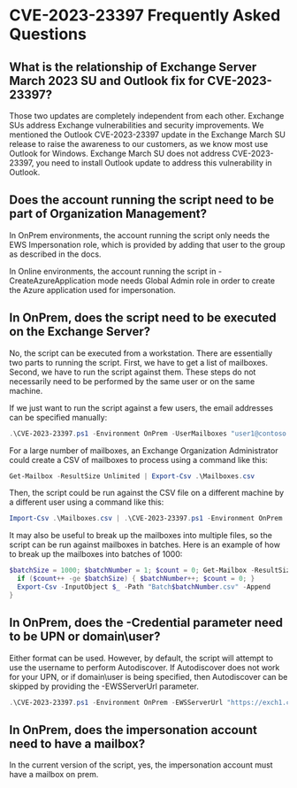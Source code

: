 # CVE-2023-23397 Frequently Asked Questions

## What is the relationship of Exchange Server March 2023 SU and Outlook fix for CVE-2023-23397?

Those two updates are completely independent from each other. Exchange SUs address Exchange vulnerabilities and security improvements. We mentioned the Outlook CVE-2023-23397 update in the Exchange March SU release to raise the awareness to our customers, as we know most use Outlook for Windows. Exchange March SU does not address CVE-2023-23397, you need to install Outlook update to address this vulnerability in Outlook.

## Does the account running the script need to be part of Organization Management?

In OnPrem environments, the account running the script only needs the EWS Impersonation role, which is provided by adding that user to the group as described in the docs.

In Online environments, the account running the script in -CreateAzureApplication mode needs Global Admin role in order to create the Azure application used for impersonation.

## In OnPrem, does the script need to be executed on the Exchange Server?

No, the script can be executed from a workstation. There are essentially two parts to running the script. First, we have to get a list of mailboxes. Second, we have to run the script
against them. These steps do not necessarily need to be performed by the same user or on the same machine.

If we just want to run the script against a few users, the email addresses can be specified manually:

```powershell
.\CVE-2023-23397.ps1 -Environment OnPrem -UserMailboxes "user1@contoso.com", "user2@contoso.com"
```

For a large number of mailboxes, an Exchange Organization Administrator could create a CSV of mailboxes to process using a command like this:

```powershell
Get-Mailbox -ResultSize Unlimited | Export-Csv .\Mailboxes.csv
```

Then, the script could be run against the CSV file on a different machine by a different user using a command like this:

```powershell
Import-Csv .\Mailboxes.csv | .\CVE-2023-23397.ps1 -Environment OnPrem
```

It may also be useful to break up the mailboxes into multiple files, so the script can be run against mailboxes in batches.
Here is an example of how to break up the mailboxes into batches of 1000:

```powershell
$batchSize = 1000; $batchNumber = 1; $count = 0; Get-Mailbox -ResultSize Unlimited | Select PrimarySmtpAddress | % {
  if ($count++ -ge $batchSize) { $batchNumber++; $count = 0; }
  Export-Csv -InputObject $_ -Path "Batch$batchNumber.csv" -Append
}
```

## In OnPrem, does the -Credential parameter need to be UPN or domain\user?

Either format can be used. However, by default, the script will attempt to use the username to perform Autodiscover. If Autodiscover does not
work for your UPN, or if domain\user is being specified, then Autodiscover can be skipped by providing the -EWSServerUrl parameter.

```powershell
.\CVE-2023-23397.ps1 -Environment OnPrem -EWSServerUrl "https://exch1.contoso.com/EWS/Exchange.asmx"
```

## In OnPrem, does the impersonation account need to have a mailbox?

In the current version of the script, yes, the impersonation account must have a mailbox on prem.
